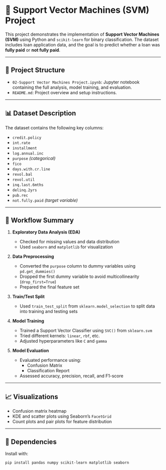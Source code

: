 # 🧠 Support Vector Machines (SVM) Project

This project demonstrates the implementation of **Support Vector Machines (SVM)** using Python and `scikit-learn` for binary classification. The dataset includes loan application data, and the goal is to predict whether a loan was **fully paid** or **not fully paid**.

---

## 📁 Project Structure

- `02-Support Vector Machines Project.ipynb`: Jupyter notebook containing the full analysis, model training, and evaluation.
- `README.md`: Project overview and setup instructions.

---

## 📊 Dataset Description

The dataset contains the following key columns:

- `credit.policy`
- `int.rate`
- `installment`
- `log.annual.inc`
- `purpose` *(categorical)*
- `fico`
- `days.with.cr.line`
- `revol.bal`
- `revol.util`
- `inq.last.6mths`
- `delinq.2yrs`
- `pub.rec`
- `not.fully.paid` *(target variable)*

---

## 🚀 Workflow Summary

1. **Exploratory Data Analysis (EDA)**
   - Checked for missing values and data distribution
   - Used `seaborn` and `matplotlib` for visualization

2. **Data Preprocessing**
   - Converted the `purpose` column to dummy variables using `pd.get_dummies()`
   - Dropped the first dummy variable to avoid multicollinearity (`drop_first=True`)
   - Prepared the final feature set

3. **Train/Test Split**
   - Used `train_test_split` from `sklearn.model_selection` to split data into training and testing sets

4. **Model Training**
   - Trained a Support Vector Classifier using `SVC()` from `sklearn.svm`
   - Tried different kernels: `linear`, `rbf`, etc.
   - Adjusted hyperparameters like `C` and `gamma`

5. **Model Evaluation**
   - Evaluated performance using:
     - Confusion Matrix
     - Classification Report
   - Assessed accuracy, precision, recall, and F1-score

---

## 📈 Visualizations

- Confusion matrix heatmap
- KDE and scatter plots using Seaborn’s `FacetGrid`
- Count plots and pair plots for feature distribution

---

## 📌 Dependencies

Install with:

```bash
pip install pandas numpy scikit-learn matplotlib seaborn
